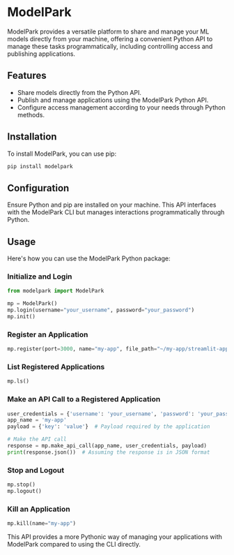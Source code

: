 
# ModelPark

ModelPark provides a versatile platform to share and manage your ML models directly from your machine, offering a convenient Python API to manage these tasks programmatically, including controlling access and publishing applications.

## Features

- Share models directly from the Python API.
- Publish and manage applications using the ModelPark Python API.
- Configure access management according to your needs through Python methods.

## Installation

To install ModelPark, you can use pip:
```bash
pip install modelpark
```

## Configuration

Ensure Python and pip are installed on your machine. This API interfaces with the ModelPark CLI but manages interactions programmatically through Python.

## Usage

Here's how you can use the ModelPark Python package:

### Initialize and Login
```python
from modelpark import ModelPark

mp = ModelPark()
mp.login(username="your_username", password="your_password")
mp.init()
```

### Register an Application
```python
mp.register(port=3000, name="my-app", file_path="~/my-app/streamlit-app.py", access="public", framework="streamlit")
```

### List Registered Applications
```python
mp.ls()
```

### Make an API Call to a Registered Application
```python
user_credentials = {'username': 'your_username', 'password': 'your_password'}
app_name = 'my-app'
payload = {'key': 'value'}  # Payload required by the application

# Make the API call
response = mp.make_api_call(app_name, user_credentials, payload)
print(response.json())  # Assuming the response is in JSON format
```

### Stop and Logout
```python
mp.stop()
mp.logout()
```

### Kill an Application
```python
mp.kill(name="my-app")
```

This API provides a more Pythonic way of managing your applications with ModelPark compared to using the CLI directly.

